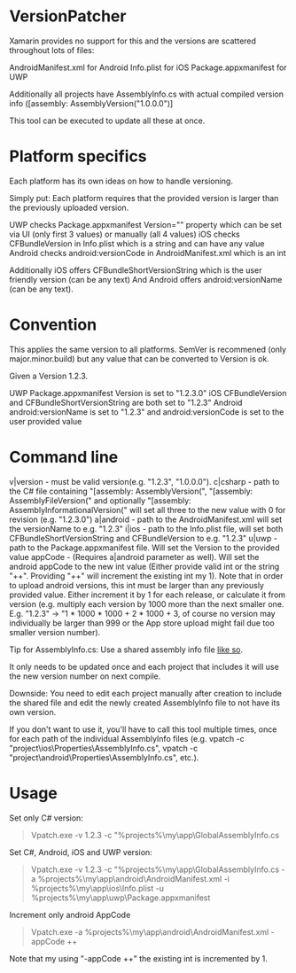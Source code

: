 # VersionPatcher

Xamarin provides no support for this and the versions are scattered throughout lots of files:

AndroidManifest.xml for Android
Info.plist for iOS
Package.appxmanifest for UWP

Additionally all projects have AssemblyInfo.cs with actual compiled version info ([assembly: AssemblyVersion("1.0.0.0")]

This tool can be executed to update all these at once.

# Platform specifics

Each platform has its own ideas on how to handle versioning.

Simply put: Each platform requires that the provided version is larger than the previously uploaded version.

UWP checks Package.appxmanifest Version="" property which can be set via UI (only first 3 values) or manually (all 4 values)
iOS checks CFBundleVersion in Info.plist which is a string and can have any value
Android checks android:versionCode in AndroidManifest.xml which is an int

Additionally iOS offers CFBundleShortVersionString which is the user friendly version (can be any text)
And Android offers android:versionName (can be any text).

# Convention

This applies the same version to all platforms. SemVer is recommened (only major.minor.build) but any value that can be converted to Version is ok.

Given a Version 1.2.3.

UWP Package.appxmanifest Version is set to "1.2.3.0"
iOS CFBundleVersion and CFBundleShortVersionString are both set to "1.2.3"
Android android:versionName is set to "1.2.3" and android:versionCode is set to the user provided value

# Command line

v|version - must be valid version(e.g. "1.2.3", "1.0.0.0").
c|csharp - path to the C# file containing "[assembly: AssemblyVersion(", "[assembly: AssemblyFileVersion(" and optionally "[assembly: AssemblyInformationalVersion(" will set all three to the new value with 0 for revision (e.g. "1.2.3.0")
a|android - path to the AndroidManifest.xml will set the versionName to e.g. "1.2.3"
i|ios - path to the Info.plist file, will set both CFBundleShortVersionString and CFBundleVersion to e.g. "1.2.3"
u|uwp - path to the Package.appxmanifest file. Will set the Version to the provided value
appCode - (Requires a|android parameter as well). Will set the android appCode to the new int value (Either provide valid int or the string "++". Providing "++" will increment the existing int my 1). Note that in order to upload android versions, this int must be larger than any previously provided value. Either increment it by 1 for each release, or calculate it from version (e.g. multiply each version by 1000 more than the next smaller one. E.g. "1.2.3" -> "1 * 1000 * 1000 + 2 * 1000 + 3, of course no version may individually be larger than 999 or the App store upload might fail due too smaller version number).

Tip for AssemblyInfo.cs: Use a shared assembly info file [like so](https://stackoverflow.com/questions/6771694/shared-assemblyinfo-for-uniform-versioning-across-the-solution).

It only needs to be updated once and each project that includes it will use the new version number on next compile.

Downside: You need to edit each project manually after creation to include the shared file and edit the newly created AssemblyInfo file to not have its own version.

If you don't want to use it, you'll have to call this tool multiple times, once for each path of the individual AssemblyInfo files (e.g. vpatch -c "project\ios\Properties\AssemblyInfo.cs", vpatch -c "project\android\Properties\AssemblyInfo.cs", etc.).

# Usage

Set only C# version:
> Vpatch.exe -v 1.2.3 -c "%projects%\my\app\GlobalAssemblyInfo.cs

Set C#, Android, iOS and UWP version:
> Vpatch.exe -v 1.2.3 -c "%projects%\my\app\GlobalAssemblyInfo.cs -a %projects%\my\app\android\AndroidManifest.xml -i %projects%\my\app\ios\Info.plist -u %projects%\my\app\uwp\Package.appxmanifest

Increment only android AppCode
> Vpatch.exe -a %projects%\my\app\android\AndroidManifest.xml -appCode ++

Note that my using "-appCode ++" the existing int is incremented by 1.